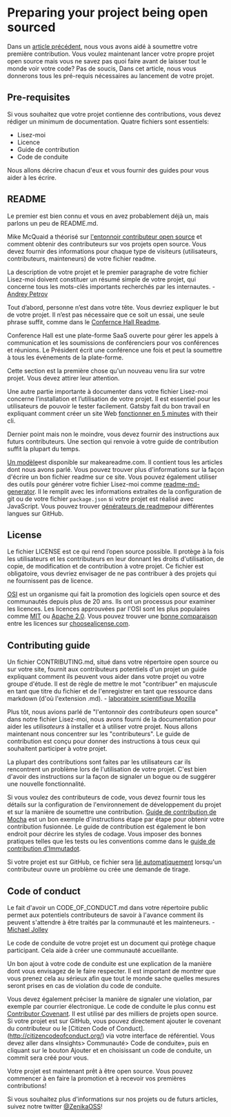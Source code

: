 # Preparing your project being open sourced

Dans un [article précédent](https://oss.zenika.com/white-paper/getting-started), nous vous avons aidé à soumettre votre première contribution. Vous voulez maintenant lancer votre propre projet open source mais vous ne savez pas quoi faire avant de laisser tout le monde voir votre code? Pas de soucis, Dans cet article, nous vous donnerons tous les pré-requis nécessaires au lancement de votre projet.

## Pre-requisites

Si vous souhaitez que votre projet contienne des contributions, vous devez rédiger un minimum de documentation. Quatre fichiers sont essentiels:

- Lisez-moi
- Licence
- Guide de contribution
- Code de conduite

Nous allons décrire chacun d'eux et vous fournir des guides pour vous aider à les écrire.
## README

Le premier est bien connu et vous en avez probablement déjà un, mais parlons un peu de README.md.

Mike McQuaid a théorisé sur [l'entonnoir contributeur open source](https://mikemcquaid.com/2018/08/14/the-open-source-contributor-funnel-why-people-dont-contribute-to-your-open-source-project/) et comment obtenir des contributeurs sur vos projets open source. Vous devez fournir des informations pour chaque type de visiteurs (utilisateurs, contributeurs, mainteneurs) de votre fichier readme.

La description de votre projet et le premier paragraphe de votre fichier Lisez-moi doivent constituer un résumé simple de votre projet, qui concerne tous les mots-clés importants recherchés par les internautes. - [Andrey Petrov](https://medium.com/code-zen/how-to-maintain-a-successful-open-source-project-aaa2a5437d3a)

Tout d’abord, personne n’est dans votre tête. Vous devriez expliquer le but de votre projet. Il n’est pas nécessaire que ce soit un essai, une seule phrase suffit, comme dans le [Confernce Hall Readme](https://github.com/bpetetot/conference-hall).

Conference Hall est une plate-forme SaaS ouverte pour gérer les appels à communication et les soumissions de conférenciers pour vos conférences et réunions. Le Président écrit une conférence une fois et peut la soumettre à tous les événements de la plate-forme.

Cette section est la première chose qu'un nouveau venu lira sur votre projet. Vous devez attirer leur attention.

Une autre partie importante à documenter dans votre fichier Lisez-moi concerne l’installation et l’utilisation de votre projet. Il est essentiel pour les utilisateurs de pouvoir le tester facilement. Gatsby fait du bon travail en expliquant comment créer un site Web [fonctionner en 5 minutes](https://github.com/gatsbyjs/gatsby#-get-up-and-running-in-5-minutes) with their cli.

Dernier point mais non le moindre, vous devez fournir des instructions aux futurs contributeurs. Une section qui renvoie à votre guide de contribution suffit la plupart du temps.

[Un modèle](https://www.makeareadme.com/#template-1)est disponible sur makeareadme.com. Il contient tous les articles dont nous avons parlé. Vous pouvez trouver plus d'informations sur la façon d'écrire un bon fichier readme sur ce site. Vous pouvez également utiliser des outils pour générer votre fichier Lisez-moi comme [readme-md-generator](https://github.com/kefranabg/readme-md-generator). Il le remplit avec les informations extraites de la configuration de git ou de votre fichier `package.json` si votre projet est réalisé avec JavaScript. Vous pouvez trouver [générateurs de readme](https://github.com/search?utf8=%E2%9C%93&q=generate+readme&type=Repositories)pour différentes langues sur GitHub.

## License

Le fichier LICENSE est ce qui rend l’open source possible. Il protège à la fois les utilisateurs et les contributeurs en leur donnant les droits d'utilisation, de copie, de modification et de contribution à votre projet. Ce fichier est obligatoire, vous devriez envisager de ne pas contribuer à des projets qui ne fournissent pas de licence.

[OSI](https://opensource.org/) est un organisme qui fait la promotion des logiciels open source et des communautés depuis plus de 20 ans. Ils ont un processus pour examiner les licences. Les licences approuvées par l'OSI sont les plus populaires comme [MIT](https://opensource.org/licenses/MIT) ou [Apache 2.0](https://opensource.org/licenses/Apache-2.0). Vous pouvez trouver une [bonne comparaison](https://choosealicense.com/licenses/) entre les licences sur [choosealicense.com](https://choosealicense.com/).

## Contributing guide

Un fichier CONTRIBUTING.md, situé dans votre répertoire open source ou sur votre site, fournit aux contributeurs potentiels d'un projet un guide expliquant comment ils peuvent vous aider dans votre projet ou votre groupe d'étude. Il est de règle de mettre le mot "contribuer" en majuscule en tant que titre du fichier et de l'enregistrer en tant que ressource dans markdown (d'où l'extension .md). - [laboratoire scientifique Mozilla](https://mozillascience.github.io/working-open-workshop/contributing/)

Plus tôt, nous avions parlé de "l'entonnoir des <i>contributeurs</i> open source" dans notre fichier Lisez-moi, nous avons fourni de la documentation pour aider les <i>utilisateurs</i> à installer et à utiliser votre projet. Nous allons maintenant nous concentrer sur les "contributeurs". Le guide de contribution est conçu pour donner des instructions à tous ceux qui souhaitent participer à votre projet.

La plupart des contributions sont faites par les utilisateurs car ils rencontrent un problème lors de l'utilisation de votre projet. C'est bien d'avoir des instructions sur la façon de signaler un bogue ou de suggérer une nouvelle fonctionnalité.

Si vous voulez des contributeurs de code, vous devez fournir tous les détails sur la configuration de l'environnement de développement du projet et sur la manière de soumettre une contribution. [Guide de contribution de Mocha](https://github.com/mochajs/mocha/blob/master/.github/CONTRIBUTING.md#shoe-contributing-code-step-by-step) est un bon exemple d'instructions étape par étape pour obtenir votre contribution fusionnée.
Le guide de contribution est également le bon endroit pour décrire les styles de codage. Vous imposer des bonnes pratiques telles que les tests ou les conventions comme dans le [guide de contribution d'Immutadot](https://github.com/zenika-open-source/immutadot/blob/master/.github/CONTRIBUTING.md#tests-and-code-style-policeman).

Si votre projet est sur GitHub, ce fichier sera [lié automatiquement](https://help.github.com/en/articles/setting-guidelines-for-repository-contributors) lorsqu'un contributeur ouvre un problème ou crée une demande de tirage.

## Code of conduct

Le fait d'avoir un CODE_OF_CONDUCT.md dans votre répertoire public permet aux potentiels contributeurs de savoir à l'avance comment ils peuvent s'attendre à être traités par la communauté et les mainteneurs. - [Michael Jolley](https://dev.to/michaeljolley/using-a-contributing-codeofconduct-to-assist-others-in-contributing-to-public-repositories-1l90)

Le code de conduite de votre projet est un document qui protège chaque participant. Cela aide à créer une communauté accueillante.

Un bon ajout à votre code de conduite est une explication de la manière dont vous envisagez de le faire respecter. Il est important de montrer que vous prenez cela au sérieux afin que tout le monde sache quelles mesures seront prises en cas de violation du code de conduite.

Vous devez également préciser la manière de signaler une violation, par exemple par courrier électronique.
Le code de conduite le plus connu est [Contributor Covenant](https://www.contributor-covenant.org/). Il est utilisé par des milliers de projets open source. Si votre projet est sur GitHub, vous pouvez directement ajouter le covenant du contributeur ou le [Citizen Code of Conduct].(http://citizencodeofconduct.org/) via votre interface de référentiel. Vous devez aller dans «Insights> Communauté> Code de conduite», puis en cliquant sur le bouton Ajouter et en choisissant un code de conduite, un commit sera créé pour vous.

Votre projet est maintenant prêt à être open source. Vous pouvez commencer à en faire la promotion et à recevoir vos premières contributions!

Si vous souhaitez plus d'informations sur nos projets ou de futurs articles, suivez notre twitter [@ZenikaOSS](https://twitter.com/ZenikaOSS)!
